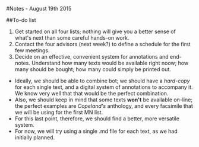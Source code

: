 #Notes - August 19th 2015

##To-do list

1. Get started on all four lists; nothing will give you a better sense of what's next than some careful hands-on work.
2. Contact the four advisors (next week?) to define a schedule for the first few meetings.
3. Decide on an effective, convenient system for annotations and end-notes. Understand how many texts would be available right noow; how many should be bought; how many could simply be printed out.
  - Ideally, we should be able to combine bot; we should have a _hard-copy_ for each single text, and a digital system of annotations to accompany it. We know very well that that would be the perfect combination.
  - Also, we should keep in mind that some texts __won't__ be available on-line; the perfect examples are _Copeland's_ anthology, and every facsimile that we will be using for the first MN list.
  - For this last point, therefore, we should find a better, more versatile system.
  - For now, we will try using a single .md file for each text, as we had initially planned.
  
